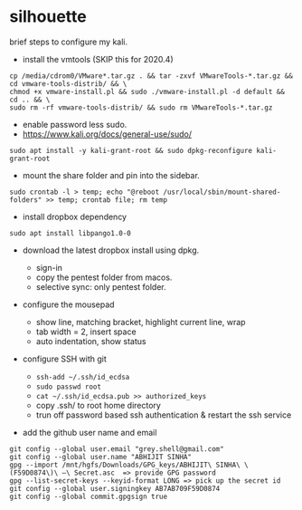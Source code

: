# silhouette

brief steps to configure my kali.

- install the vmtools (SKIP this for 2020.4)
```
cp /media/cdrom0/VMware*.tar.gz . && tar -zxvf VMwareTools-*.tar.gz && cd vmware-tools-distrib/ && \ 
chmod +x vmware-install.pl && sudo ./vmware-install.pl -d default && cd .. && \
sudo rm -rf vmware-tools-distrib/ && sudo rm VMwareTools-*.tar.gz
```

- enable password less sudo.
- https://www.kali.org/docs/general-use/sudo/
```
sudo apt install -y kali-grant-root && sudo dpkg-reconfigure kali-grant-root
```

- mount the share folder and pin into the sidebar.
```
sudo crontab -l > temp; echo "@reboot /usr/local/sbin/mount-shared-folders" >> temp; crontab file; rm temp
```

- install dropbox dependency
```
sudo apt install libpango1.0-0
```

- download the latest dropbox install using dpkg.
  - sign-in
  - copy the pentest folder from macos.
  - selective sync: only pentest folder.

- configure the mousepad
  - show line, matching bracket, highlight current line, wrap
  - tab width = 2, insert space
  - auto indentation, show status
  
- configure SSH with git
  - `ssh-add ~/.ssh/id_ecdsa`
  - `sudo passwd root`
  - `cat ~/.ssh/id_ecdsa.pub >> authorized_keys`
  - copy .ssh/ to root home directory 
  - trun off password based ssh authentication & restart the ssh service

- add the github user name and email
```
git config --global user.email "grey.shell@gmail.com"
git config --global user.name "ABHIJIT SINHA"
gpg --import /mnt/hgfs/Downloads/GPG_keys/ABHIJIT\ SINHA\ \(F59D0874\)\ –\ Secret.asc  => provide GPG password
gpg --list-secret-keys --keyid-format LONG => pick up the secret id
git config --global user.signingkey AB7AB709F59D0874
git config --global commit.gpgsign true      
```



